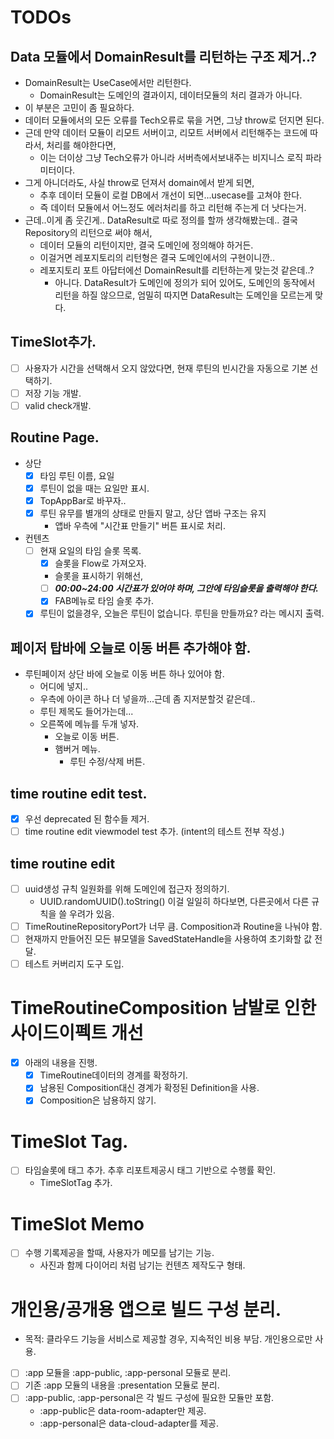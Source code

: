 # TODOs

## Data 모듈에서 DomainResult를 리턴하는 구조 제거..?
- DomainResult는 UseCase에서만 리턴한다.
  - DomainResult는 도메인의 결과이지, 데이터모듈의 처리 결과가 아니다.
- 이 부분은 고민이 좀 필요하다.
- 데이터 모듈에서의 모든 오류를 Tech오류로 묶을 거면, 그냥 throw로 던지면 된다.
- 근데 만약 데이터 모듈이 리모트 서버이고, 리모트 서버에서 리턴해주는 코드에 따라서, 처리를 해야한다면,
  - 이는 더이상 그냥 Tech오류가 아니라 서버측에서보내주는 비지니스 로직 파라미터이다.
- 그게 아니더라도, 사실 throw로 던져서 domain에서 받게 되면,
  - 추후 데이터 모듈이 로컬 DB에서 개선이 되면...usecase를 고쳐야 한다.
  - 즉 데이터 모듈에서 어느정도 에러처리를 하고 리턴해 주는게 더 낫다는거. 
- 근데..이게 좀 웃긴게.. DataResult로 따로 정의를 할까 생각해봤는데.. 결국 Repository의 리턴으로 써야 해서,
  - 데이터 모듈의 리턴이지만, 결국 도메인에 정의해야 하거든.
  - 이걸거면 레포지토리의 리턴형은 결국 도메인에서의 구현이니깐..
  - 레포지토리 포트 아답터에선 DomainResult를 리턴하는게 맞는것 같은데..?
    - 아니다. DataResult가 도메인에 정의가 되어 있어도, 도메인의 동작에서 리턴을 하질 않으므로, 엄밀히 따지면 DataResult는 도메인을 모르는게 맞다.

## TimeSlot추가.
- [ ] 사용자가 시간을 선택해서 오지 않았다면, 현재 루틴의 빈시간을 자동으로 기본 선택하기.
- [ ] 저장 기능 개발.
- [ ] valid check개발.

## Routine Page.
- 상단
  - [x] 타임 루틴 이름, 요일
  - [x] 루틴이 없을 때는 요일만 표시.
  - [x] TopAppBar로 바꾸자..
  - [x] 루틴 유무를 별개의 상태로 만들지 말고, 상단 앱바 구조는 유지
    - 앱바 우측에 "시간표 만들기" 버튼 표시로 처리.

- 컨텐츠
  - [ ] 현재 요일의 타임 슬롯 목록.
    - [x] 슬롯을 Flow로 가져오자.
    - 슬롯을 표시하기 위해선,
    - [ ] ***00:00~24:00 시간표가 있어야 하며, 그안에 타임슬롯을 출력해야 한다.***
    - [x] FAB메뉴로 타임 슬롯 추가.
  - [x] 루틴이 없을경우, 오늘은 루틴이 없습니다. 루틴을 만들까요? 라는 메시지 출력.

## 페이저 탑바에 오늘로 이동 버튼 추가해야 함.
- 루틴페이저 상단 바에 오늘로 이동 버튼 하나 있어야 함.
  - 어디에 넣지..
  - 우측에 아이콘 하나 더 넣을까...근데 좀 지저분할것 같은데..
  - 루틴 제목도 들어가는데...
  - 오른쪽에 메뉴를 두개 넣자.
    - 오늘로 이동 버튼.
    - 햄버거 메뉴.
      - 루틴 수정/삭제 버튼.

## time routine edit test.
- [x] 우선 deprecated 된 함수들 제거.
- [ ] time routine edit viewmodel test 추가. (intent의 테스트 전부 작성.)

## time routine edit
- [ ] uuid생성 규칙 일원화를 위해 도메인에 접근자 정의하기.
  - UUID.randomUUID().toString() 이걸 일일히 하다보면, 다른곳에서 다른 규칙을 쓸 우려가 있음.
- [ ] TimeRoutineRepositoryPort가 너무 큼. Composition과 Routine을 나눠야 함.
- [ ] 현재까지 만들어진 모든 뷰모델을 SavedStateHandle을 사용하여 초기화할 값 전달.
- [ ] 테스트 커버리지 도구 도입.

# TimeRoutineComposition 남발로 인한 사이드이펙트 개선
- [x] 아래의 내용을 진행.
  - [x] TimeRoutine데이터의 경계를 확정하기.
  - [x] 남용된 Composition대신 경계가 확정된 Definition을 사용.
  - [x] Composition은 남용하지 않기.

# TimeSlot Tag.
- [ ] 타임슬롯에 태그 추가. 추후 리포트제공시 태그 기반으로 수행률 확인.
  - TimeSlotTag 추가.

# TimeSlot Memo
- [ ] 수행 기록제공을 할때, 사용자가 메모를 남기는 기능. 
  - 사진과 함께 다이어리 처럼 남기는 컨텐츠 제작도구 형태.

# 개인용/공개용 앱으로 빌드 구성 분리.
- 목적: 클라우드 기능을 서비스로 제공할 경우, 지속적인 비용 부담. 개인용으로만 사용.
- [ ] :app 모듈을 :app-public, :app-personal 모듈로 분리.
- [ ] 기존 :app 모듈의 내용을 :presentation 모듈로 분리.
- [ ] :app-public, :app-personal은 각 빌드 구성에 필요한 모듈만 포함.
  - :app-public은 data-room-adapter만 제공.
  - :app-personal은 data-cloud-adapter를 제공.


